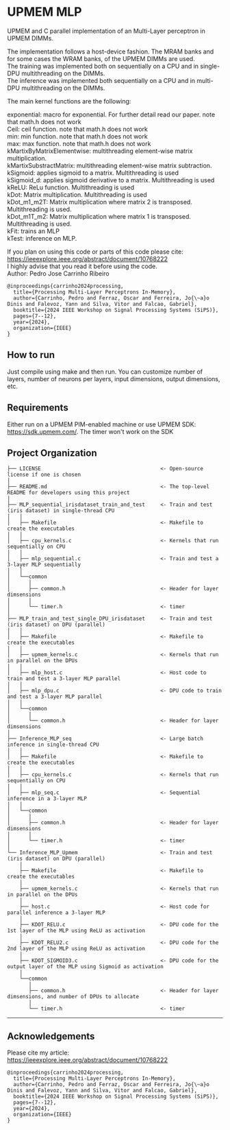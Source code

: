 # UPMEM MLP



UPMEM and C parallel implementation of an Multi-Layer perceptron in UPMEM DIMMs.

The implementation follows a host-device fashion. The MRAM banks and for some cases the WRAM banks, of the UPMEM DIMMs are used.  
The training was implemented both on sequentially on a CPU and in single-DPU multithreading on the DIMMs.  
The inference was implemented both sequentially on a CPU and in multi-DPU multithreading on the DIMMs.  

The main kernel functions are the following:

exponential: macro for exponential. For further detail read our paper. note that math.h does not work  
Ceil: ceil function. note that math.h does not work  
min: min function. note that math.h does not work  
max: max function. note that math.h does not work  
kMartixByMatrixElementwise: multithreading element-wise matrix multiplication.  
kMartixSubstractMatrix: multithreading element-wise matrix subtraction.  
kSigmoid: applies sigmoid to a matrix. Multithreading is used  
kSigmoid_d: applies sigmoid derivative to a matrix. Multithreading is used  
kReLU: ReLu function. Multithreading is used  
kDot: Matrix multiplication. Multithreading is used  
kDot_m1_m2T: Matrix multiplication where matrix 2 is transposed. Multithreading is used.  
kDot_m1T_m2: Matrix multiplication where matrix 1 is transposed. Multithreading is used.  
kFit: trains an MLP  
kTest: inference on MLP.  

If you plan on using this code or parts of this code please cite: https://ieeexplore.ieee.org/abstract/document/10768222  
I highly advise that you read it before using the code.  
Author: Pedro Jose Carrinho Ribeiro  

```
@inproceedings{carrinho2024processing,
  title={Processing Multi-Layer Perceptrons In-Memory},
  author={Carrinho, Pedro and Ferraz, Oscar and Ferreira, Jo{\~a}o Dinis and Falevoz, Yann and Silva, Vitor and Falcao, Gabriel},
  booktitle={2024 IEEE Workshop on Signal Processing Systems (SiPS)},
  pages={7--12},
  year={2024},
  organization={IEEE}
}
```

## How to run

Just compile using make and then run. You can customize number of layers, number of neurons per layers, input dimensions, output dimensions, etc.

## Requirements

Either run on a UPMEM PIM-enabled machine or use UPMEM SDK: https://sdk.upmem.com/. The timer won't work on the SDK

## Project Organization

```
├── LICENSE                                       <- Open-source license if one is chosen
│
├── README.md                                     <- The top-level README for developers using this project
│
├── MLP_sequential_irisdataset_train_and_test     <- Train and test (iris dataset) in single-thread CPU     
│   │
│   ├── Makefile                                  <- Makefile to create the executables
│   │
│   ├── cpu_kernels.c                             <- Kernels that run sequentially on CPU
│   │
│   ├── mlp_sequential.c                          <- Train and test a 3-layer MLP sequentially
│   │
│   └──common
│      │
│      ├── common.h                               <- Header for layer dimsensions
│      │
│      └── timer.h                                <- timer
│
├── MLP_train_and_test_single_DPU_irisdataset     <- Train and test (iris dataset) on DPU (parallel)
│   │
│   ├── Makefile                                  <- Makefile to create the executables
│   │
│   ├── upmem_kernels.c                           <- Kernels that run in parallel on the DPUs
│   │
│   ├── mlp_host.c                                <- Host code to train and test a 3-layer MLP parallel
│   │
│   ├── mlp_dpu.c                                 <- DPU code to train and test a 3-layer MLP parallel
│   │
│   └──common
│      │
│      └── common.h                               <- Header for layer dimsensions
│
├── Inference_MLP_seq                             <- Large batch inference in single-thread CPU     
│   │
│   ├── Makefile                                  <- Makefile to create the executables
│   │
│   ├── cpu_kernels.c                             <- Kernels that run sequentially on CPU
│   │
│   ├── mlp_seq.c                                 <- Sequential inference in a 3-layer MLP
│   │
│   └──common
│      │
│      ├── common.h                               <- Header for layer dimsensions
│      │
│      └── timer.h                                <- timer
│
└── Inference_MLP_Upmem                           <- Train and test (iris dataset) on DPU (parallel)
    │
    ├── Makefile                                  <- Makefile to create the executables
    │
    ├── upmem_kernels.c                           <- Kernels that run in parallel on the DPUs
    │
    ├── host.c                                    <- Host code for parallel inference a 3-layer MLP
    │
    ├── KDOT_RELU.c                               <- DPU code for the 1st layer of the MLP using ReLU as activation
    │
    ├── KDOT_RELU2.c                              <- DPU code for the 2nd layer of the MLP using ReLU as activation
    │
    ├── KDOT_SIGMOID3.c                           <- DPU code for the output layer of the MLP using Sigmoid as activation
    │
    └──common
       │
       ├── common.h                               <- Header for layer dimsensions, and number of DPUs to allocate
       │     
       └── timer.h                                <- timer
```

--------

## Acknowledgements

Please cite my article: https://ieeexplore.ieee.org/abstract/document/10768222

```
@inproceedings{carrinho2024processing,
  title={Processing Multi-Layer Perceptrons In-Memory},
  author={Carrinho, Pedro and Ferraz, Oscar and Ferreira, Jo{\~a}o Dinis and Falevoz, Yann and Silva, Vitor and Falcao, Gabriel},
  booktitle={2024 IEEE Workshop on Signal Processing Systems (SiPS)},
  pages={7--12},
  year={2024},
  organization={IEEE}
}
```